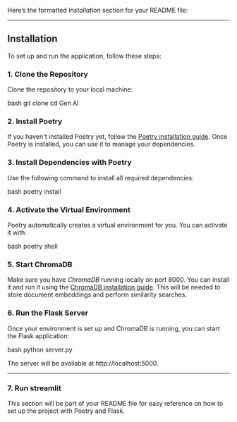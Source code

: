 Here’s the formatted *Installation* section for your README file:

---

## Installation

To set up and run the application, follow these steps:

### 1. Clone the Repository
Clone the repository to your local machine:

bash
git clone <repository-url>
cd Gen AI


### 2. Install Poetry
If you haven't installed Poetry yet, follow the [Poetry installation guide](https://python-poetry.org/docs/#installation). Once Poetry is installed, you can use it to manage your dependencies.

### 3. Install Dependencies with Poetry
Use the following command to install all required dependencies:

bash
poetry install


### 4. Activate the Virtual Environment
Poetry automatically creates a virtual environment for you. You can activate it with:

bash
poetry shell


### 5. Start ChromaDB
Make sure you have *ChromaDB* running locally on port 8000. You can install it and run it using the [ChromaDB installation guide](https://www.chromadb.com/docs). This will be needed to store document embeddings and perform similarity searches.

### 6. Run the Flask Server
Once your environment is set up and ChromaDB is running, you can start the Flask application:

bash
python server.py


The server will be available at http://localhost:5000.

---

### 7. Run streamlit

This section will be part of your README file for easy reference on how to set up the project with Poetry and Flask.